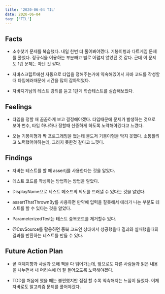 ```yaml
---
title: '2020-06-04 TIL'
date: 2020-06-04
tag: ['TIL']
---
```


## Facts

- 소수찾기 문제를 복습했다. 내일 한번 더 풀어봐야겠다. 기봉이형과 다트게임 문제를 풀었다. 정규식을 이용하는 부분빼고 별로 어렵지 않았던 것 같다. 근데 이 문제도 1렙 문제는 아닌 것 같다.

- 자바스크립트에선 자동으로 타입을 정해주는거에 익숙해있어서 자바 코드를 작성할때 타입에러때문에 시간을 많이 잡아먹었다.

- 자바지기님의 테스트 강의를 듣고 1단계 학습테스트를 실습해보았다.

## Feelings

- 타입을 정할 때 꼼꼼하게 보고 결정해야겠다. 타입때문에 문제가 발생하는 것으로 보아 변수, 타입 하나하나 정할때 신중하게 하도록 노력해야겠다고 느꼈다.

- 오늘 기봉이형과 짝 프로그래밍을 했는데 불도저 기봉이형을 막지 못했다. 소통할려고 노력했어야하는데, 그러지 못한것 같다고 느꼇다.

## Findings

- 자바는 테스트를 할 때 assertj를 사용한다는 것을 알았다.

- 테스트 코드를 작성하는 방법하는 방법을 알았다.

- DisplayName으로 테스트 메소드의 의도를 드러낼 수 있다는 것을 알았다.

- assertThatThrownBy를 사용하면 만약에 입력을 잘못해서 에러가 나는 부분도 테스트를 할 수 있다는 것을 알았다.

- ParameterizedTest는 테스트 중복코드를 제거할수 있다.

- @CsvSource를 활용하면 중복 코드인 상태에서 성공했을때 결과와 실패했을때의 결과를 반환하는 테스트를 만들 수 있다.

## Future Action Plan

- 곧 객체지향과 사실과 오해 책을 다 읽어가는데, 앞으로도 다른 사람들과 읽은 내용을 나누면서 내 머리속에 더 잘 들어오도록 노력해야겠다.

- TDD를 처음에 했을 때는 불편했지만 점점 할 수록 익숙해지는 느낌이 들었다. 이제 자바로도 알고리즘 문제를 풀어야겠다.
